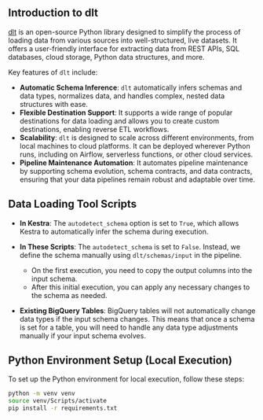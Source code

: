 ## Introduction to dlt

[dlt](https://dlthub.com/) is an open-source Python library designed to simplify the process of loading data from various sources into well-structured, live datasets. It offers a user-friendly interface for extracting data from REST APIs, SQL databases, cloud storage, Python data structures, and more.

Key features of `dlt` include:

- **Automatic Schema Inference**: `dlt` automatically infers schemas and data types, normalizes data, and handles complex, nested data structures with ease.
- **Flexible Destination Support**: It supports a wide range of popular destinations for data loading and allows you to create custom destinations, enabling reverse ETL workflows.
- **Scalability**: `dlt` is designed to scale across different environments, from local machines to cloud platforms. It can be deployed wherever Python runs, including on Airflow, serverless functions, or other cloud services.
- **Pipeline Maintenance Automation**: It automates pipeline maintenance by supporting schema evolution, schema contracts, and data contracts, ensuring that your data pipelines remain robust and adaptable over time.

## Data Loading Tool Scripts

- **In Kestra**: The `autodetect_schema` option is set to `True`, which allows Kestra to automatically infer the schema during execution.
  
- **In These Scripts**: The `autodetect_schema` is set to `False`. Instead, we define the schema manually using `dlt/schemas/input` in the pipeline.  
  - On the first execution, you need to copy the output columns into the input schema.  
  - After this initial execution, you can apply any necessary changes to the schema as needed.

- **Existing BigQuery Tables**: BigQuery tables will not automatically change data types if the input schema changes. This means that once a schema is set for a table, you will need to handle any data type adjustments manually if your input schema evolves.

## Python Environment Setup (Local Execution)

To set up the Python environment for local execution, follow these steps:
```sh
python -m venv venv
source venv/Scripts/activate
pip install -r requirements.txt
```